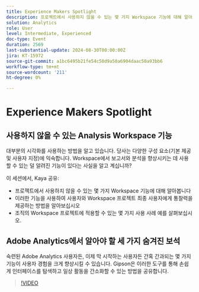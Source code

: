 ```yaml
---
title: Experience Makers Spotlight
description: 프로젝트에서 사용하지 않을 수 있는 몇 가지 Workspace 기능에 대해 알아보기 이러한 기능을 사용하여 귀하와 Workspace 프로젝트 최종 사용자에게 통찰력을 제공하는 방법을 알아보십시오. 조직의 Workspace 프로젝트에 적용할 수 있는 몇 가지 사용 사례 예를 확인하십시오.
solution: Analytics
role: User
level: Intermediate, Experienced
doc-type: Event
duration: 2569
last-substantial-update: 2024-08-30T00:00:00Z
jira: KT-15972
source-git-commit: a1bc6495b21fe54c50d9a50a6904daac50a93bb6
workflow-type: tm+mt
source-wordcount: '211'
ht-degree: 0%

---
```



# Experience Makers Spotlight

## 사용하지 않을 수 있는 Analysis Workspace 기능

대부분의 시각화를 사용하는 방법을 알고 있습니다. 당사는 다양한 구성 요소(기본 제공 및 사용자 지정)에 익숙합니다. Workspace에서 보고서와 분석을 향상시키는 데 사용할 수 있는 덜 알려진 기능이 있다는 사실을 알고 계십니까?

이 세션에서, Kaya 공유:

* 프로젝트에서 사용하지 않을 수 있는 몇 가지 Workspace 기능에 대해 알아봅니다
* 이러한 기능을 사용하여 사용자와 Workspace 프로젝트 최종 사용자에게 통찰력을 제공하는 방법을 알아보십시오
* 조직의 Workspace 프로젝트에 적용할 수 있는 몇 가지 사용 사례 예를 살펴보십시오.

## Adobe Analytics에서 알아야 할 세 가지 숨겨진 보석

숙련된 Adobe Analytics 사용자든, 이제 막 시작하는 사용자든 간혹 간과되는 몇 가지 기능이 사용자 경험을 크게 향상시킬 수 있습니다. Gipson은 이러한 도구를 통해 손쉽게 인터페이스를 탐색하고 일상 활동을 간소화할 수 있는 방법을 공유합니다.

>[!VIDEO](https://video.tv.adobe.com/v/3432744/?learn=on)
